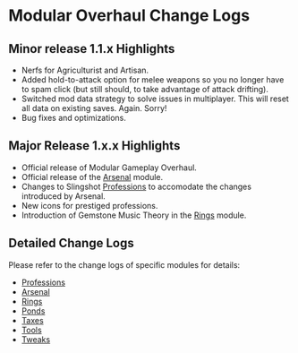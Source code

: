 # Modular Overhaul Change Logs

## Minor release 1.1.x Highlights

* Nerfs for Agriculturist and Artisan.
* Added hold-to-attack option for melee weapons so you no longer have to spam click (but still should, to take advantage of attack drifting).
* Switched mod data strategy to solve issues in multiplayer. This will reset all data on existing saves. Again. Sorry!
* Bug fixes and optimizations.

## Major Release 1.x.x Highlights

* Official release of Modular Gameplay Overhaul.
* Official release of the [Arsenal](Modules/Arsenal/README.md) module.
* Changes to Slingshot [Professions](Modules/Professions/README.md) to accomodate the changes introduced by Arsenal.
* New icons for prestiged professions.
* Introduction of Gemstone Music Theory in the [Rings](Modules/Rings/README.md) module.

## Detailed Change Logs

Please refer to the change logs of specific modules for details:

* [Professions](Modules/Professions/CHANGELOG.md)
* [Arsenal](Modules/Arsenal/CHANGELOG.md)
* [Rings](Modules/Rings/CHANGELOG.md)
* [Ponds](Modules/Ponds/CHANGELOG.md)
* [Taxes](Modules/Taxes/CHANGELOG.md)
* [Tools](Modules/Tools/CHANGELOG.md)
* [Tweaks](Modules/Tweex/CHANGELOG.md)
